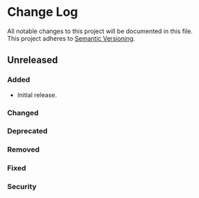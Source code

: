 # Change Log
All notable changes to this project will be documented in this file.  
This project adheres to [Semantic Versioning](http://semver.org/).

## Unreleased
### Added
* Initial release. 

### Changed

### Deprecated

### Removed

### Fixed

### Security
